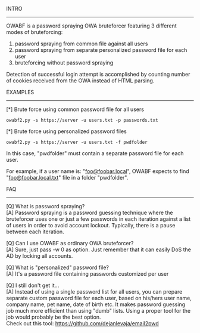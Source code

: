 INTRO
*****************
OWABF is a password spraying OWA bruteforcer featuring 3 different modes of bruteforcing:
1. password spraying from common file against all users
2. password spraying from separate personalized password file for each user
3. bruteforcing without password spraying

Detection of successful login attempt is accomplished by counting number of cookies
received from the OWA instead of HTML parsing.



EXAMPLES
*****************
[*] Brute force using common password file for all users

	owabf2.py -s https://server -u users.txt -p passwords.txt


[*] Brute force using personalized password files

    owabf2.py -s https://server -u users.txt -f pwdfolder

In this case, "pwdfolder" must contain a separate password file for each user.

For example, if a user name is: "foo@foobar.local", OWABF expects to find "foo@foobar.local.txt" file in a folder "pwdfolder".



FAQ
*****************
[Q] What is password spraying?  
[A] Password spraying is a password guessing technique where the bruteforcer uses one or just a few passwords in each iteration against a list of users in order to avoid account lockout. Typically, there is a pause between each iteration.


[Q] Can I use OWABF as ordinary OWA bruteforcer?  
[A] Sure, just pass -w 0 as option. Just remember that it can easily DoS the AD by locking all accounts.


[Q] What is "personalized" password file?  
[A] It's a password file containing passwords customized per user

[Q] I still don't get it...  
[A] Instead of using a single password list for all users, you can prepare separate custom password file for each user, based on his/hers user name, company name, pet name, date of birth etc. It makes password guessing job much more efficient than using "dumb" lists. Using a proper tool for the job would probably be the best option.  
Check out this tool: https://github.com/dejanlevaja/email2pwd
